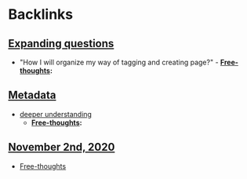 
# Backlinks
## [Expanding questions](<Expanding questions.md>)
- "How I will organize my way of tagging and creating page?"
        - **[Free-thoughts](<Free-thoughts.md>):**

## [Metadata](<Metadata.md>)
- [deeper understanding](<deeper understanding.md>)
    - **[Free-thoughts](<Free-thoughts.md>):**

## [November 2nd, 2020](<November 2nd, 2020.md>)
- [Free-thoughts](<Free-thoughts.md>)

